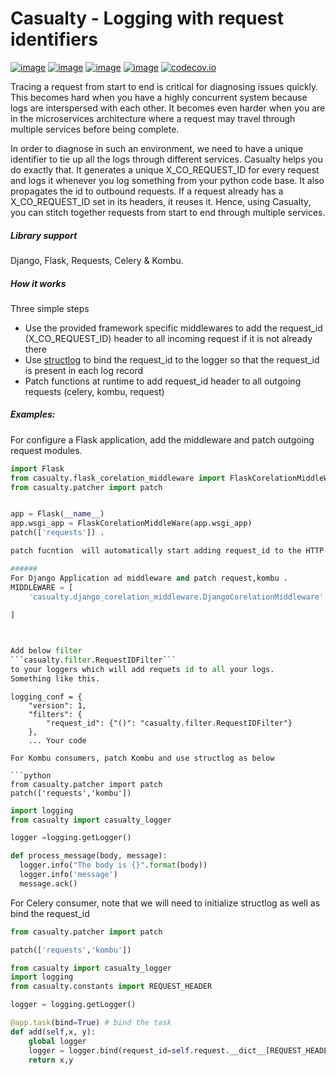 # Casualty - Logging with request identifiers
[![image](https://img.shields.io/pypi/v/casualty.svg)](https://pypi.org/project/casualty/)
[![image](https://img.shields.io/pypi/l/casualty.svg)](https://pypi.org/project/casualty/)
[![image](https://img.shields.io/pypi/pyversions/casualty.svg)](https://pypi.org/project/casualty/)
[![image](https://img.shields.io/github/contributors/treebohotels/casualty.svg)](https://github.com/treebohotels/casualty/graphs/contributors)
[![codecov.io](https://codecov.io/github/treebohotels/casualty/coverage.svg?branch=master)](https://codecov.io/github/treebohotels/casualty)



Tracing a request from start to end is critical for diagnosing issues quickly. This becomes hard when you have a highly
concurrent system because logs are interspersed with each other. It becomes even harder when you are in the microservices
architecture where a request may travel through multiple services before being complete. 

In order to diagnose in such an environment, we need to have a unique identifier to tie up all the logs through different
services. Casualty helps you do exactly that. It generates a unique X_CO_REQUEST_ID for every request and logs it whenever
you log something from your python code base. It also propagates the id to outbound requests. If a request already has 
a X_CO_REQUEST_ID set in its headers, it reuses it. Hence, using Casualty, you can stitch together requests from start 
to end through multiple services.

##### Library support
Django, Flask, Requests, Celery & Kombu. 

##### How it works
Three simple steps
-   Use the provided framework specific middlewares to add the request_id (X_CO_REQUEST_ID) header to all incoming request if it is not already there
-   Use [structlog](https://github.com/hynek/structlog) to bind the request_id to the logger so that the request_id is present in each log record
-   Patch functions at runtime to add request_id header to all outgoing requests (celery, kombu, request)



##### Examples:
For configure a Flask application, add the middleware and patch outgoing request modules.
```python
import Flask
from casualty.flask_corelation_middleware import FlaskCorelationMiddleWare
from casualty.patcher import patch


app = Flask(__name__)
app.wsgi_app = FlaskCorelationMiddleWare(app.wsgi_app)
patch(['requests']) .

patch fucntion  will automatically start adding request_id to the HTTP headers of all outbound requests.

######
For Django Application ad middleware and patch request,kombu .
MIDDLEWARE = [
    'casualty.django_corelation_middleware.DjangoCorelationMiddleware'
   
]



Add below filter 
```casualty.filter.RequestIDFilter```
to your loggers which will add requets id to all your logs.
Something like this.
```
    logging_conf = {
        "version": 1,
        "filters": {
            "request_id": {"()": "casualty.filter.RequestIDFilter"}
        },
        ... Your code
```
For Kombu consumers, patch Kombu and use structlog as below

```python
from casualty.patcher import patch 
patch(['requests','kombu']) 
```

```python
import logging
from casualty import casualty_logger

logger =logging.getLogger()

def process_message(body, message):
  logger.info("The body is {}".format(body))
  logger.info('message')
  message.ack()
```

For Celery consumer, note that we will need to initialize structlog as well as bind the request_id 

```python
from casualty.patcher import patch 

patch(['requests','kombu']) 
```

```python
from casualty import casualty_logger
import logging
from casualty.constants import REQUEST_HEADER

logger = logging.getLogger()

@app.task(bind=True) # bind the task
def add(self,x, y):
    global logger
    logger = logger.bind(request_id=self.request.__dict__[REQUEST_HEADER])
    return x,y
```




